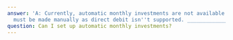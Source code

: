 ```yaml
---
answer: 'A: Currently, automatic monthly investments are not available. Each investment
  must be made manually as direct debit isn''t supported. ________________'
question: Can I set up automatic monthly investments?
---
```

